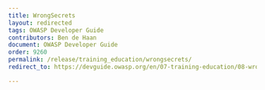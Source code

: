 ```yaml
---
title: WrongSecrets
layout: redirected
tags: OWASP Developer Guide
contributors: Ben de Haan 
document: OWASP Developer Guide
order: 9260
permalink: /release/training_education/wrongsecrets/
redirect_to: https://devguide.owasp.org/en/07-training-education/08-wrongsecrets/

---
```


